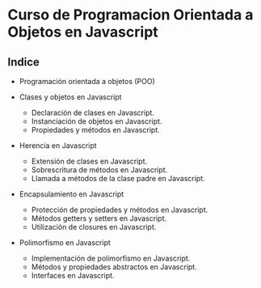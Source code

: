 # Curso de Programacion Orientada a Objetos en Javascript

## Indice

- Programación orientada a objetos (POO) 

- Clases y objetos en Javascript
    - Declaración de clases en Javascript.
    - Instanciación de objetos en Javascript.
    - Propiedades y métodos en Javascript.

- Herencia en Javascript
    - Extensión de clases en Javascript.
    - Sobrescritura de métodos en Javascript.
    - Llamada a métodos de la clase padre en Javascript.
- Encapsulamiento en Javascript
    - Protección de propiedades y métodos en Javascript.
    - Métodos getters y setters en Javascript.
    - Utilización de closures en Javascript.
- Polimorfismo en Javascript
    - Implementación de polimorfismo en Javascript.
    - Métodos y propiedades abstractos en Javascript.
    - Interfaces en Javascript.
